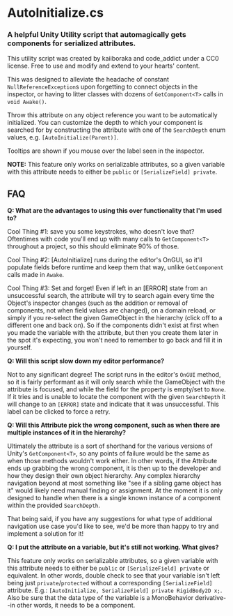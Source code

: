 # AutoInitialize.cs
### A helpful Unity Utility script that automagically gets components for serialized attributes. 

This utility script was created by kaiiboraka and code_addict under a CC0 license.
Free to use and modify and extend to your hearts' content.

This was designed to alleviate the headache of constant `NullReferenceException`s upon forgetting to connect objects in the inspector, or having to litter classes with dozens of `GetComponent<T>` calls in `void Awake()`.

Throw this attribute on any object reference you want to be automatically initialized. You can customize the depth to which your component is searched for by constructing the attribute with one of the `SearchDepth` enum values, e.g. `[AutoInitialize(Parent)]`.

Tooltips are shown if you mouse over the label seen in the inspector.

**NOTE:** This feature only works on serializable attributes, so a given variable with this attribute needs to either be `public` or `[SerializeField] private`.

## **FAQ**

**Q: What are the advantages to using this over functionality that I'm used to?**

Cool Thing #1: save you some keystrokes, who doesn't love that? Oftentimes with code you'll end up with many calls to `GetComponent<T>` throughout a project, so this should eliminate 90% of those.

Cool Thing #2: \[AutoInitialize\] runs during the editor's OnGUI, so it'll populate fields before runtime and keep them that way, unlike `GetComponent` calls made in `Awake`.

Cool Thing #3: Set and forget! Even if left in an \[ERROR\] state from an unsuccessful search, the attribute will try to search again every time the Object's inspector changes (such as the addition or removal of components, not when field values are changed), on a domain reload, or simply if you re-select the given GameObject in the hierarchy (click off to a different one and back on). So if the components didn't exist at first when you made the variable with the attribute, but then you create them later in the spot it's expecting, you won't need to remember to go back and fill it in yourself.

**Q: Will this script slow down my editor performance?**

Not to any significant degree! The script runs in the editor's `OnGUI` method, so it is fairly performant as it will only search while the GameObject with the attribute is focused, and while the field for the property is empty/set to `None`. If it tries and is unable to locate the component with the given `SearchDepth` it will change to an `[ERROR]` state and indicate that it was unsuccessful. This label can be clicked to force a retry. 

**Q: Will this Attribute pick the wrong component, such as when there are multiple instances of it in the hierarchy?**

Ultimately the attribute is a sort of shorthand for the various versions of Unity's `GetComponent<T>`, so any points of failure would be the same as when those methods wouldn't work either. In other words, if the Attribute ends up grabbing the wrong component, it is then up to the developer and how they design their own object hierarchy. Any complex hierarchy navigation beyond at most something like "see if a sibling game object has it" would likely need manual finding or assignment. At the moment it is only designed to handle when there is a single known instance of a component within the provided `SearchDepth`.

That being said, if you have any suggestions for what type of additional navigation use case you'd like to see, we'd be more than happy to try and implement a solution for it!

**Q: I put the attribute on a variable, but it's still not working. What gives?**

This feature only works on serializable attributes, so a given variable with this attribute needs to either be `public` or `[SerializeField] private` or equivalent. In other words, double check to see that your variable isn't left being just `private`/`protected` without a corresponding `[SerializeField]` attribute. E.g.: `[AutoInitialize, SerializeField] private RigidBody2D x;`. Also be sure that the data type of the variable is a MonoBehavior derivative--in other words, it needs to be a component.
